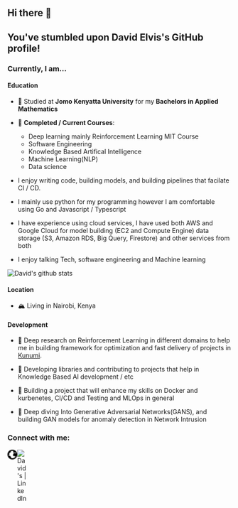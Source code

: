## Hi there 👋

## You've stumbled upon David Elvis's GitHub profile!

### Currently, I am...
#### Education
- 📖 Studied at **Jomo Kenyatta University** for my **Bachelors in Applied Mathematics**
- 🌱 **Completed / Current Courses**: 
  - Deep learning mainly Reinforcement Learning MIT Course
  - Software Engineering
  - Knowledge Based Artifical Intelligence
  - Machine Learning(NLP)
  - Data science
 
- I enjoy writing code, building models, and building pipelines that facilate CI / CD. 
- I mainly use python for my programming however I am comfortable using Go and Javascript / Typescript
- I have experience using cloud services,  I have used both AWS and Google Cloud for model building (EC2 and Compute Engine) data storage (S3, Amazon RDS, Big Query, Firestore) and other services from both
- I enjoy talking Tech, software engineering and Machine learning  

![David's github stats](https://github-readme-stats.vercel.app/api?username=Davidelvis&count_private=true&show_icons=true&theme=synthwave&hide_rank=false&include_all_commits=true)
#### Location
- 🏔 Living in Nairobi, Kenya
#### Development
- 🧠 Deep research on Reinforcement Learning in different domains to help me in building framework for optimization and fast delivery of projects in [Kunumi](https://www.kunumi.com/).

- 🧠 Developing libraries and contributing to projects that help in Knowledge Based AI development / etc
- 🧠 Building a project that will enhance my skills on Docker and kurbenetes, CI/CD and Testing and MLOps in general
- 🧠 Deep diving Into Generative Adversarial Networks(GANS), and building GAN models for anomaly detection in Network Intrusion

### Connect with me:

[<img align="left" alt="Davidelvis website" width="22px" src="https://raw.githubusercontent.com/iconic/open-iconic/master/svg/globe.svg" />][website]
[<img align="left" alt="David's | LinkedIn" width="22px" src="https://cdn.jsdelivr.net/npm/simple-icons@v3/icons/linkedin.svg" />][linkedin]

<br />

<br />

[website]: https://davidelvis.github.io/david/
[linkedin]: https://www.linkedin.com/in/david-elvis-a80336183/
